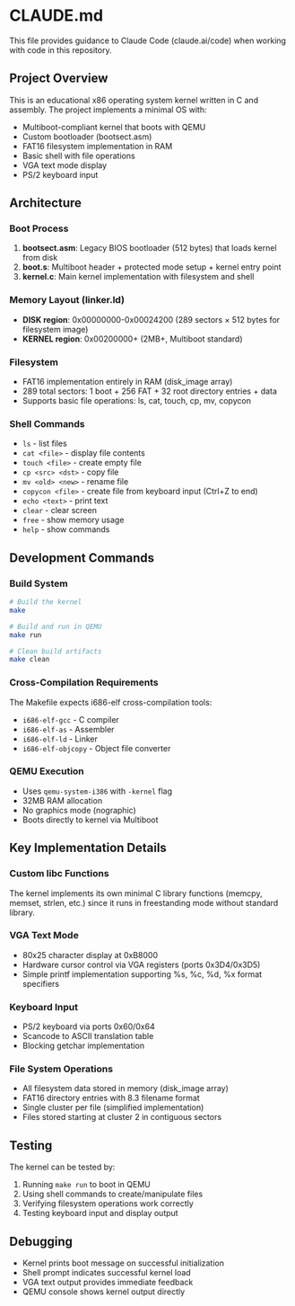 # CLAUDE.md

This file provides guidance to Claude Code (claude.ai/code) when working with code in this repository.

## Project Overview

This is an educational x86 operating system kernel written in C and assembly. The project implements a minimal OS with:
- Multiboot-compliant kernel that boots with QEMU
- Custom bootloader (bootsect.asm) 
- FAT16 filesystem implementation in RAM
- Basic shell with file operations
- VGA text mode display
- PS/2 keyboard input

## Architecture

### Boot Process
1. **bootsect.asm**: Legacy BIOS bootloader (512 bytes) that loads kernel from disk
2. **boot.s**: Multiboot header + protected mode setup + kernel entry point
3. **kernel.c**: Main kernel implementation with filesystem and shell

### Memory Layout (linker.ld)
- **DISK region**: 0x00000000-0x00024200 (289 sectors × 512 bytes for filesystem image)
- **KERNEL region**: 0x00200000+ (2MB+, Multiboot standard)

### Filesystem
- FAT16 implementation entirely in RAM (disk_image array)
- 289 total sectors: 1 boot + 256 FAT + 32 root directory entries + data
- Supports basic file operations: ls, cat, touch, cp, mv, copycon

### Shell Commands
- `ls` - list files
- `cat <file>` - display file contents  
- `touch <file>` - create empty file
- `cp <src> <dst>` - copy file
- `mv <old> <new>` - rename file
- `copycon <file>` - create file from keyboard input (Ctrl+Z to end)
- `echo <text>` - print text
- `clear` - clear screen
- `free` - show memory usage
- `help` - show commands

## Development Commands

### Build System
```bash
# Build the kernel
make

# Build and run in QEMU
make run

# Clean build artifacts
make clean
```

### Cross-Compilation Requirements
The Makefile expects i686-elf cross-compilation tools:
- `i686-elf-gcc` - C compiler
- `i686-elf-as` - Assembler  
- `i686-elf-ld` - Linker
- `i686-elf-objcopy` - Object file converter

### QEMU Execution
- Uses `qemu-system-i386` with `-kernel` flag
- 32MB RAM allocation
- No graphics mode (nographic)
- Boots directly to kernel via Multiboot

## Key Implementation Details

### Custom libc Functions
The kernel implements its own minimal C library functions (memcpy, memset, strlen, etc.) since it runs in freestanding mode without standard library.

### VGA Text Mode
- 80x25 character display at 0xB8000
- Hardware cursor control via VGA registers (ports 0x3D4/0x3D5)
- Simple printf implementation supporting %s, %c, %d, %x format specifiers

### Keyboard Input
- PS/2 keyboard via ports 0x60/0x64
- Scancode to ASCII translation table
- Blocking getchar implementation

### File System Operations
- All filesystem data stored in memory (disk_image array)
- FAT16 directory entries with 8.3 filename format
- Single cluster per file (simplified implementation)
- Files stored starting at cluster 2 in contiguous sectors

## Testing
The kernel can be tested by:
1. Running `make run` to boot in QEMU
2. Using shell commands to create/manipulate files
3. Verifying filesystem operations work correctly
4. Testing keyboard input and display output

## Debugging
- Kernel prints boot message on successful initialization
- Shell prompt indicates successful kernel load
- VGA text output provides immediate feedback
- QEMU console shows kernel output directly